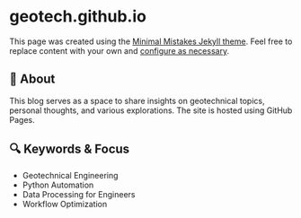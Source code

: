 # geotech.github.io
This page was created using the [Minimal Mistakes Jekyll theme](https://github.com/mmistakes/minimal-mistakes).
Feel free to replace content with your own and [configure as necessary](https://mmistakes.github.io/minimal-mistakes/docs/configuration/).

## 📌 About
This blog serves as a space to share insights on geotechnical topics, personal thoughts, and various explorations. The site is hosted using GitHub Pages.

## 🔍 Keywords & Focus  
- Geotechnical Engineering  
- Python Automation  
- Data Processing for Engineers  
- Workflow Optimization 
